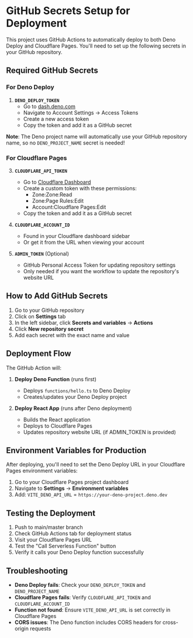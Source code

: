 # GitHub Secrets Setup for Deployment

This project uses GitHub Actions to automatically deploy to both Deno Deploy and Cloudflare Pages. You'll need to set up the following secrets in your GitHub repository.

## Required GitHub Secrets

### For Deno Deploy
1. **`DENO_DEPLOY_TOKEN`**
   - Go to [dash.deno.com](https://dash.deno.com)
   - Navigate to Account Settings → Access Tokens
   - Create a new access token
   - Copy the token and add it as a GitHub secret

**Note**: The Deno project name will automatically use your GitHub repository name, so no `DENO_PROJECT_NAME` secret is needed!

### For Cloudflare Pages
3. **`CLOUDFLARE_API_TOKEN`**
   - Go to [Cloudflare Dashboard](https://dash.cloudflare.com/profile/api-tokens)
   - Create a custom token with these permissions:
     - Zone:Zone:Read
     - Zone:Page Rules:Edit
     - Account:Cloudflare Pages:Edit
   - Copy the token and add it as a GitHub secret

4. **`CLOUDFLARE_ACCOUNT_ID`**
   - Found in your Cloudflare dashboard sidebar
   - Or get it from the URL when viewing your account

4. **`ADMIN_TOKEN`** (Optional)
   - GitHub Personal Access Token for updating repository settings
   - Only needed if you want the workflow to update the repository's website URL

## How to Add GitHub Secrets

1. Go to your GitHub repository
2. Click on **Settings** tab
3. In the left sidebar, click **Secrets and variables** → **Actions**
4. Click **New repository secret**
5. Add each secret with the exact name and value

## Deployment Flow

The GitHub Action will:

1. **Deploy Deno Function** (runs first)
   - Deploys `functions/hello.ts` to Deno Deploy
   - Creates/updates your Deno Deploy project

2. **Deploy React App** (runs after Deno deployment)
   - Builds the React application
   - Deploys to Cloudflare Pages
   - Updates repository website URL (if ADMIN_TOKEN is provided)

## Environment Variables for Production

After deploying, you'll need to set the Deno Deploy URL in your Cloudflare Pages environment variables:

1. Go to your Cloudflare Pages project dashboard
2. Navigate to **Settings** → **Environment variables**
3. Add: `VITE_DENO_API_URL` = `https://your-deno-project.deno.dev`

## Testing the Deployment

1. Push to main/master branch
2. Check GitHub Actions tab for deployment status
3. Visit your Cloudflare Pages URL
4. Test the "Call Serverless Function" button
5. Verify it calls your Deno Deploy function successfully

## Troubleshooting

- **Deno Deploy fails**: Check your `DENO_DEPLOY_TOKEN` and `DENO_PROJECT_NAME`
- **Cloudflare Pages fails**: Verify `CLOUDFLARE_API_TOKEN` and `CLOUDFLARE_ACCOUNT_ID`
- **Function not found**: Ensure `VITE_DENO_API_URL` is set correctly in Cloudflare Pages
- **CORS issues**: The Deno function includes CORS headers for cross-origin requests
